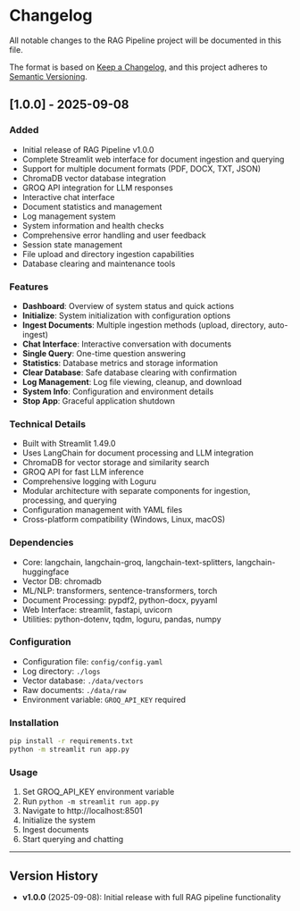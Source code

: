 # Changelog

All notable changes to the RAG Pipeline project will be documented in this file.

The format is based on [Keep a Changelog](https://keepachangelog.com/en/1.0.0/),
and this project adheres to [Semantic Versioning](https://semver.org/spec/v2.0.0.html).

## [1.0.0] - 2025-09-08

### Added
- Initial release of RAG Pipeline v1.0.0
- Complete Streamlit web interface for document ingestion and querying
- Support for multiple document formats (PDF, DOCX, TXT, JSON)
- ChromaDB vector database integration
- GROQ API integration for LLM responses
- Interactive chat interface
- Document statistics and management
- Log management system
- System information and health checks
- Comprehensive error handling and user feedback
- Session state management
- File upload and directory ingestion capabilities
- Database clearing and maintenance tools

### Features
- **Dashboard**: Overview of system status and quick actions
- **Initialize**: System initialization with configuration options
- **Ingest Documents**: Multiple ingestion methods (upload, directory, auto-ingest)
- **Chat Interface**: Interactive conversation with documents
- **Single Query**: One-time question answering
- **Statistics**: Database metrics and storage information
- **Clear Database**: Safe database clearing with confirmation
- **Log Management**: Log file viewing, cleanup, and download
- **System Info**: Configuration and environment details
- **Stop App**: Graceful application shutdown

### Technical Details
- Built with Streamlit 1.49.0
- Uses LangChain for document processing and LLM integration
- ChromaDB for vector storage and similarity search
- GROQ API for fast LLM inference
- Comprehensive logging with Loguru
- Modular architecture with separate components for ingestion, processing, and querying
- Configuration management with YAML files
- Cross-platform compatibility (Windows, Linux, macOS)

### Dependencies
- Core: langchain, langchain-groq, langchain-text-splitters, langchain-huggingface
- Vector DB: chromadb
- ML/NLP: transformers, sentence-transformers, torch
- Document Processing: pypdf2, python-docx, pyyaml
- Web Interface: streamlit, fastapi, uvicorn
- Utilities: python-dotenv, tqdm, loguru, pandas, numpy

### Configuration
- Configuration file: `config/config.yaml`
- Log directory: `./logs`
- Vector database: `./data/vectors`
- Raw documents: `./data/raw`
- Environment variable: `GROQ_API_KEY` required

### Installation
```bash
pip install -r requirements.txt
python -m streamlit run app.py
```

### Usage
1. Set GROQ_API_KEY environment variable
2. Run `python -m streamlit run app.py`
3. Navigate to http://localhost:8501
4. Initialize the system
5. Ingest documents
6. Start querying and chatting

---

## Version History

- **v1.0.0** (2025-09-08): Initial release with full RAG pipeline functionality
